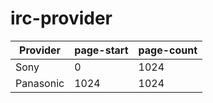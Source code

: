 # irc-provider

Provider | page-start | page-count
--- | --- | ---
Sony | 0 | 1024
Panasonic | 1024 | 1024